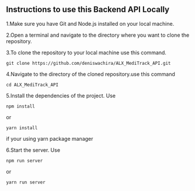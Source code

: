 ## Instructions to use this Backend API Locally
  1.Make sure you have Git and Node.js installed on your local machine.
  
  2.Open a terminal and navigate to the directory where you want to clone the repository.
  
  3.To clone the repository to your local machine use this command.
  
    git clone https://github.com/deniswachira/ALX_MediTrack_API.git
  
  4.Navigate to the directory of the cloned repository.use this command 
  
    cd ALX_MediTrack_API
  
  5.Install the dependencies of the project. Use 
  
    npm install 
    
  or
  
    yarn install 
    
  if your using yarn package manager
  
  6.Start the server. Use 
    
    npm run server 
    
  or 
  
    yarn run server
  


